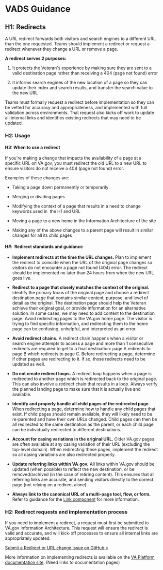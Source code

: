 # VADS Guidance

## H1: Redirects

A URL redirect forwards both visitors and search engines to a different URL than the one requested. Teams should implement a redirect or request a redirect whenever they change a URL or remove a page. 

**A redirect serves 2 purposes:**
1.  It protects the Veteran's experience by making sure they are sent to a valid destination page rather than receiving a 404 (page not found) error

2.  It informs search engines of the new location of a page so they can update their index and search results, and transfer the search value to the new URL

Teams must formally request a redirect before implementation so they can be vetted for accuracy and appropriateness, and implemented with full validation across environments. That request also kicks off work to update all internal links and identifies existing redirects that may need to be updated.

### H2: Usage

#### H3: When to use a redirect

If you're making a change that impacts the availability of a page at a specific URL on VA.gov, you must redirect the old URL to a new URL to ensure visitors do not receive a 404 (page not found) error.

Examples of these changes are:

-   Taking a page down permanently or temporarily

-   Merging or dividing pages

-   Modifying the context of a page that results in a need to change keywords used in  the H1 and URL

-   Moving a page to a new home in the Information Architecture of the site

-   Making any of the above changes to a parent page will result in similar changes for all its child pages

#### H#:  Redirect standards and guidance

- **Implement redirects at the time the URL changes.** Plan to implement the redirect to coincide when the URL of the original page changes so visitors do not encounter a page not found (404) error. The redirect should be implemented no later than 24 hours from when the new URL goes live.

- **Redirect to a page that closely matches the context of the original.** Identify the primary focus of the original page and choose a redirect destination page that contains similar content, purpose, and level of detail as the original. The destination page should help the Veteran achieve their original goal, or provide information for an alternative solution. In some cases, we may need to add content to the destination page. Avoid redirecting pages to the VA.gov home page. The visitor is trying to find specific information, and redirecting them to the home page can be confusing, unhelpful, and interpreted as an error. 

- **Avoid redirect chains.** A redirect chain happens when a visitor or search engine attempts to access a page and more than 1 consecutive redirects are required to get to a final destination: page A redirects to page B which redirects to page C. Before redirecting a page, determine if other pages are redirecting to it. If so, those redirects need to be updated as well. 

- **Do not create redirect loops.** A redirect loop happens when a page is redirected to another page which is redirected back to the original page. This can also involve a redirect chain that results in a loop. Always verify the planned landing page to make sure that it is actually live and available.

- **Identify and properly handle all child pages of the redirected page.** When redirecting a page, determine how to handle any child pages that exist. If child pages should remain available, they will likely need to be re-parented and have their own URLs changed.  Child pages can then be all redirected to the same destination as the parent, or each child page can be individually redirected to different destinations.

- **Account for casing variations in the original URL.** Older VA.gov pages are often available at any casing variation of their URL (excluding the top-level domain). When redirecting these pages, implement the redirect so all casing variations are also redirected properly. 

- **Update referring links within VA.gov.** All links within VA.gov should be updated (when possible) to reflect the new destination, or be removed/archived (in the case of retiring content). This ensures that all referring links are accurate, and sending visitors directly to the correct page (not relying on a redirect alone).

- **Always link to the canonical URL of a multi-page tool, flow, or form.** Refer to guidance for the [Link component](https://design.va.gov/components/link/) for more information.


### H2: Redirect requests and implementation process

If you need to implement a redirect, a request must first be submitted to VA.gov Information Architecture.  This request will ensure the redirect is valid and accurate, and will kick-off processes to ensure all internal links are appropriately updated. 

[Submit a Redirect or URL change issue on GitHub > ](https://github.com/department-of-veterans-affairs/va.gov-team/issues/new/choose)

More information on implementing redirects is available on the [VA Platform documentation site](https://depo-platform-documentation.scrollhelp.site/developer-docs/).
(Need links to documentation pages)
